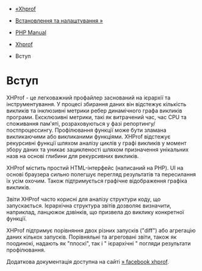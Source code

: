 - [«Xhprof](book.xhprof.md)
- [Встановлення та налаштування »](xhprof.setup.md)

- [PHP Manual](index.md)
- [Xhprof](book.xhprof.md)
-   Вступ

# Вступ

XHProf - це легковажний профайлер заснований на ієрархії та
інструментування. У процесі збирання даних він відстежує кількість
викликів та інклюзивні метрики ребер динамічного графа викликів
програми. Ексклюзивні метрики, такі як витрачений час, час CPU
та споживання пам'яті, розраховуються у фазі репортингу/постпроцессингу.
Профілювання функції може бути зламана викликаючими або викликаними
функціями. XHProf відстежує рекурсивні функції шляхом аналізу циклів у
графі викликів у момент збору даних та уникає зацикленості шляхом
призначення унікальних назв на основі глибини для рекурсивних викликів.

XHProf містить простий HTML-інтерфейс (написаний на PHP). UI на основі
браузера сильно полегшує перегляд результатів та пересилання їх усім
охочим. Також підтримується графічне відображення графіка викликів.

Звіти XHProf часто корисні для аналізу структури коду, що запускається.
Ієрархічна структура звітів дозволяє визначити, наприклад, ланцюжок
дзвінків, що призвела до виклику конкретної функції.

XHProf підтримує порівняння двох різних запусків ("diff") або
агрегацію даних кількох запусків. Порівняльні та агреговані
звіти, також як поодинокі, надають як "плоскі", так і
" ієрархічні " погляди результати профілювання.

Додаткова документація доступна на сайті [» facebook
xhprof](http://web.archive.org/web/20110514095512/http://mirror.facebook.net/facebook/xhprof/doc.md).
